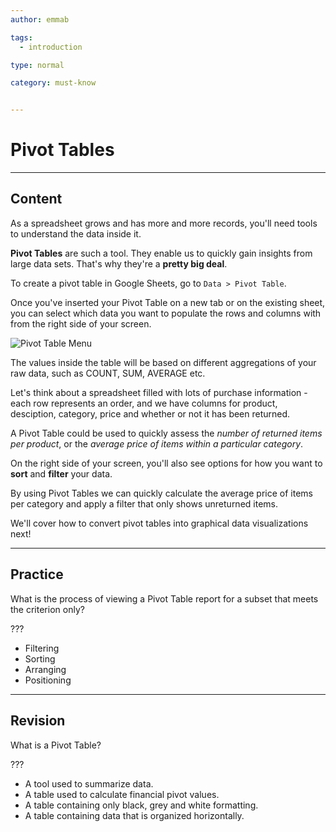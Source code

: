 ```yaml
---
author: emmab

tags:
  - introduction

type: normal

category: must-know


---
```

# Pivot Tables

---
## Content

As a spreadsheet grows and has more and more records, you'll need tools to understand the data inside it.

**Pivot Tables** are such a tool. They enable us to quickly gain insights from large data sets. That's why they're a **pretty big deal**.

To create a pivot table in Google Sheets, go to `Data > Pivot Table`.

Once you've inserted your Pivot Table on a new tab or on the existing sheet, you can select which data you want to populate the rows and columns with from the right side of your screen. 

![Pivot Table Menu](https://img.enkipro.com/0fa42049103ed40d153534f43c3cd4c9.png)

The values inside the table will be based on different aggregations of your raw data, such as COUNT, SUM, AVERAGE etc. 

Let's think about a spreadsheet filled with lots of purchase information - each row represents an order, and we have columns for product, desciption, category, price and whether or not it has been returned. 

A Pivot Table could be used to quickly assess the *number of returned items per product*, or the *average price of items within a particular category*.

On the right side of your screen, you'll also see options for how you want to **sort** and **filter** your data.

By using Pivot Tables we can quickly calculate the average price of items per category and apply a filter that only shows unreturned items.

We'll cover how to convert pivot tables into graphical data visualizations next!

---
## Practice

What is the process of viewing a Pivot Table report for a subset that meets the criterion only?

???

* Filtering
* Sorting
* Arranging
* Positioning

---
## Revision

What is a Pivot Table?

???

* A tool used to summarize data.
* A table used to calculate financial pivot values.
* A table containing only black, grey and white formatting.
* A table containing data that is organized horizontally.
 
